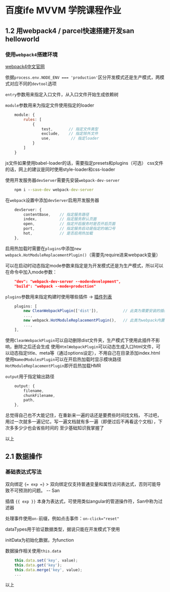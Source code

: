 # 百度ife MVVM 学院课程作业

## 1.2 用webpack4 / parcel快速搭建开发san helloworld

### 使用`webpack4`搭建环境

[webpack4中文官网](https://webpack.docschina.org/)

依据`process.env.NODE_ENV === 'production'`区分开发模式还是生产模式，两模式对应不同的`devtool`选项

`entry`参数用来指定入口文件，从入口文件开始生成依赖树

`module`参数用来为指定文件使用指定的loader

```js
    module: {
        rules: [
            {
                test,       // 指定文件类型
                exclude,    // 指定除外文件
                use,         // 指定loader
            }
        ]
    }
```

js文件如果使用babel-loader的话，需要指定presets和plugins（可选）
css文件的话，网上的建议是同时使用style-loader和css-loader

使用开发服务器`devServer`需要先安装`webpack-dev-server`

```bat
    npm i --save-dev webpack-dev-server
```

在`webpack`设置中添加`devServer`启用开发服务器

```js
    devServer: {
        contentBase,    // 指定服务路径
        index,          // 指定服务默认页面
        open,           // 指定开启服务时是否开启页面
        port,           // 指定服务启动是指定的端口号
        hot,            // 是否启用热加载
    },
```

启用热加载时需要在`plugins`中添加`new webpack.HotModuleReplacementPlugin()`（需要先require进来webpack变量）

可以在启动时动态指定mode参数来指定是为开发模式还是为生产模式，所以可以在命令中加入mode参数：

```json
    "dev": "webpack-dev-server --mode=development",
    "build": "webpack --mode=production"
```

`plugins`参数用来指定构建时使用哪些插件 -> [插件列表](https://webpack.docschina.org/plugins)

```js
    plugins: [
        new CleanWebpackPlugin(['dist']),           // 此类为需要安装的插件
        ...,
        new webpack.HotModuleReplacementPlugin(),   // 此类为webpack内置插件
        ...,
    ],
```

使用`CleanWebpackPlugin`可以自动删除dist文件夹，生产模式下使用此插件不影响，删除之后还会生成
使用`HtmlWebpackPlugin`可以动态生成入口html文件，可以动态指定title、meta等（通过options设定），不用自己在目录添加index.html
使用`NamedModulesPlugin`可以在开启热加载时显示模块路径
`HotModuleReplacementPlugin`即开启热加载HMR

`output`用于指定输出路径

```js
    output: {
        filename,
        chunkFilename,
        path,
    },
```

总觉得自己也不大能记住，在重新来一遍的话还是要费些时间找文档，
不过吧，用过一次就多一遍记忆，写一遍文档就有多一遍（即便过后不再看这个文档），下次多多少少也会省些时间的
至少基础知识我掌握了

以上

## 2.1 数据操作

### 基础表达式写法

双向绑定 `{= exp =}` > 双向绑定仅支持普通变量和属性访问表达式，否则可能导致不可预测的问题。 -- San

插值 `{{ exp }}` 本身为表达式，可使用类似angular的管道操作符，San中称为过滤器

处理事件使用`on-`前缀，例如点击事件：`on-click="reset"`

dataTypes用于验证数据类型，据说只能在开发模式下使用

initData为初始化数据，为function

数据操作相关使用`this.data`

```js
    this.data.set('key', value);
    this.data.get('key');
    this.data.merge('key', value);
    ...
```

以上
